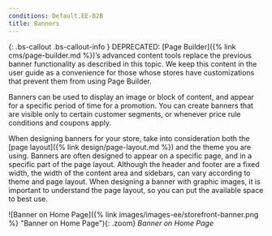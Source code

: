 ```yaml
---
conditions: Default.EE-B2B
title: Banners
---
```


{: .bs-callout .bs-callout-info }
DEPRECATED: [Page Builder]({% link cms/page-builder.md %})’s advanced content tools replace the previous banner functionality as described in this topic. We keep this content in the user guide as a convenience for those whose stores have customizations that prevent them from using Page Builder.

Banners can be used to display an image or block of content, and appear for a specific period of time for a promotion. You can create banners that are visible only to certain customer segments, or whenever price rule conditions and coupons apply.

When designing banners for your store, take into consideration both the [page layout]({% link design/page-layout.md %}) and the theme you are using. Banners are often designed to appear on a specific page, and in a specific part of the page layout. Although the header and footer are a fixed width, the width of the content area and sidebars, can vary according to theme and page layout. When designing a banner with graphic images, it is important to understand the page layout, so you can put the available space to best use.

![Banner on Home Page]({% link images/images-ee/storefront-banner.png %} "Banner on Home Page"){: .zoom}
_Banner on Home Page_
